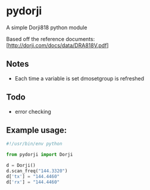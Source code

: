 # pydorji
A simple Dorji818 python module

Based off the reference documents: [http://dorji.com/docs/data/DRA818V.pdf]

## Notes
 * Each time a variable is set dmosetgroup is refreshed

## Todo
 * error checking 

## Example usage:
```python
#!/usr/bin/env python

from pydorji import Dorji

d = Dorji()
d.scan_freq("144.3320")
d['tx'] = "144.4460"
d['rx'] = "144.4460"
```

